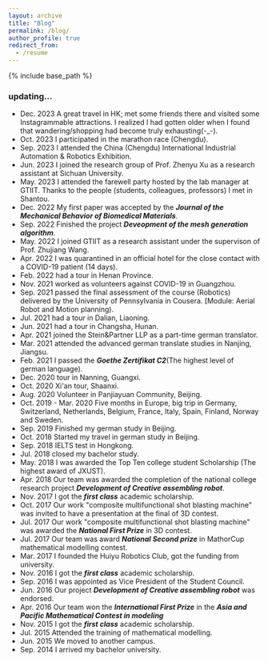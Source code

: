 ```yaml
---
layout: archive
title: "Blog"
permalink: /blog/
author_profile: true
redirect_from:
  - /resume
---
```


{% include base_path %}
### updating...
- Dec. 2023 A great travel in HK; met some friends there and visited some Instagrammable attractions. I realized I had gotten older when I found that wandering/shopping had become truly exhausting(-_-).
- Oct. 2023 I participated in the marathon race (Chengdu).
- Sep. 2023 I attended the China (Chengdu) International Industrial Automation & Robotics Exhibition.
- Jun. 2023 I joined the research group of Prof. Zhenyu Xu as a research assistant at Sichuan University.
- May. 2023 I attended the farewell party hosted by the lab manager at GTIIT. Thanks to the people (students, colleagues, professors) I met in Shantou.
- Dec. 2022 My first paper was accepted by the ***Journal of the Mechanical Behavior of Biomedical Materials***.
- Sep. 2022 Finished the project ***Deveopment of the mesh generation algorithm***.
- May. 2022 I joined GTIIT as a research assistant under the supervison of Prof. Zhujiang Wang.
- Apr. 2022 I was quarantined in an official hotel for the close contact with a COVID-19 patient (14 days).
- Feb. 2022 had a tour in Henan Province.
- Nov. 2021 worked as volunteers against COVID-19 in Guangzhou.
- Sep. 2021 passed the final assessment of the course (Robotics) delivered by the University of Pennsylvania in Cousera. [Module: Aerial Robot and Motion planning).
- Jul. 2021 had a tour in Dalian, Liaoning.
- Jun. 2021 had a tour in Changsha, Hunan.
- Apr. 2021 joined the Stein&Partner LLP as a part-time german translator.
- Mar. 2021 attended the advanced german translate studies in Nanjing, Jiangsu.
- Feb. 2021 I passed the ***Goethe Zertifikat C2***(The highest level of german language).
- Dec. 2020 tour in Nanning, Guangxi.
- Oct. 2020 Xi'an tour, Shaanxi.
- Aug. 2020 Volunteer in Panjiayuan Community, Beijing.
- Oct. 2019 - Mar. 2020 Five months in Europe, big trip in Germany, Switzerland, Netherlands, Belgium, France, Italy, Spain, Finland, Norway and Sweden.
- Sep. 2019 Finished my german study in Beijing.
- Oct. 2018 Started my travel in german study in Beijing.
- Sep. 2018 IELTS test in Hongkong.
- Jul. 2018 closed my bachelor study.
- May. 2018 I was awarded the Top Ten college student Scholarship (The highest award of JXUST).
- Apr. 2018 Our team was awarded the completion of the national college research project ***Development of Creative assembling robot***.
- Nov. 2017 I got the ***first class*** academic scholarship.
- Oct. 2017 Our work "composite multifunctional shot blasting machine" was invited to have a presentation at the final of 3D contest.
- Jul. 2017 Our work "composite multifunctional shot blasting machine" was awarded the ***National First Prize*** in 3D contest.
- Jul. 2017 Our team was award ***National Second prize*** in MathorCup mathematical modelling contest.
- Mar. 2017 I founded the Huiyu Robotics Club, got the funding from university.
- Nov. 2016 I got the ***first class*** academic scholarship.
- Sep. 2016 I was appointed as Vice President of the Student Council.
- Jun. 2016 Our project ***Development of Creative assembling robot***  was endorsed.
- Apr. 2016 Our team won the ***International First Prize*** in the ***Asia and Pacific Mathematical Contest in modeling***
- Nov. 2015 I got the ***first class*** academic scholarship.
- Jul. 2015 Attended the training of mathematical modelling.
- Jun. 2015 We moved to another campus.
- Sep. 2014 I arrived my bachelor university.

